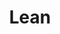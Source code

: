 ---
layout: redirect.njk
tags: level2
key: lean_fr
title: Lean
alternativetitle: Design System Lean
redirect: /fr/design-system/lean/overview/
parent: designsystem_fr
order: 60
availablelanguages: 
    - de
    - en
---